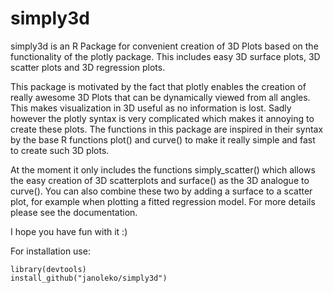# simply3d

simply3d is an R Package for convenient creation of 3D Plots based on the functionality of the plotly package. This includes easy 3D surface plots, 3D scatter plots and 3D regression plots.

This package is motivated by the fact that plotly enables the creation of really awesome 3D Plots that can be dynamically viewed from all angles. This makes visualization in 3D useful as no information is lost. Sadly however the plotly syntax is very complicated which makes it annoying to create these plots. The functions in this package are inspired in their syntax by the base R functions plot() and curve() to make it really simple and fast to create such 3D plots.

At the moment it only includes the functions simply_scatter() which allows the easy creation of 3D scatterplots and surface() as the 3D analogue to curve(). You can also combine these two by adding a surface to a scatter plot, for example when plotting a fitted regression model. For more details please see the documentation.

I hope you have fun with it :)

For installation use:

```
library(devtools)
install_github("janoleko/simply3d")
```
